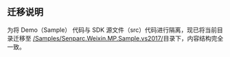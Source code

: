 ## 迁移说明

为将 Demo（Sample） 代码与 SDK 源文件（src）代码进行隔离，现已将当前目录迁移至 [/Samples/Senparc.Weixin.MP.Sample.vs2017/](,,/../../Samples/Senparc.Weixin.MP.Sample.vs2017/)目录下，内容结构完全一致。